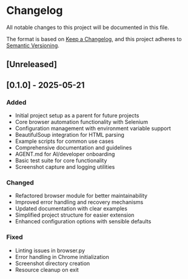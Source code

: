 # Changelog

All notable changes to this project will be documented in this file.

The format is based on [Keep a Changelog](https://keepachangelog.com/en/1.0.0/),
and this project adheres to [Semantic Versioning](https://semver.org/spec/v2.0.0.html).

## [Unreleased]

## [0.1.0] - 2025-05-21

### Added
- Initial project setup as a parent for future projects
- Core browser automation functionality with Selenium
- Configuration management with environment variable support
- BeautifulSoup integration for HTML parsing
- Example scripts for common use cases
- Comprehensive documentation and guidelines
- AGENT.md for AI/developer onboarding
- Basic test suite for core functionality
- Screenshot capture and logging utilities

### Changed
- Refactored browser module for better maintainability
- Improved error handling and recovery mechanisms
- Updated documentation with clear examples
- Simplified project structure for easier extension
- Enhanced configuration options with sensible defaults

### Fixed
- Linting issues in browser.py
- Error handling in Chrome initialization
- Screenshot directory creation
- Resource cleanup on exit

